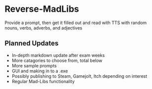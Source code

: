# Reverse-MadLibs
Provide a prompt, then get it filled out and read with TTS with random nouns, verbs, adverbs, and adjectives 

## Planned Updates
<ul> 
	<li>In-depth markdown update after exam weeks</li>
	<li>More catagories to choose from, total below</li>
	<li>More sample prompts</li>
	<li>GUI and making in to a .exe</li>
	<li>Possibly publishing to Steam, Gamejolt, Itch depending on interest</li>
	<li>Regular Mad-Libs functionality</li>
</ul>